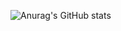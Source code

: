 ![Anurag's GitHub stats](https://github-readme-stats.vercel.app/api?username=sindorim5&show_icons=true&theme=github_dark)
